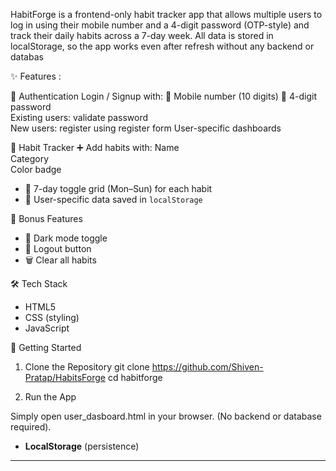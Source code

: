 HabitForge is a frontend-only habit tracker app that allows multiple users to log in using their mobile number and a 4-digit password (OTP-style) and track their daily habits across a 7-day week.
All data is stored in localStorage, so the app works even after refresh without any backend or databas

✨ Features : 

🔐 Authentication
 Login / Signup with:
  📱 Mobile number (10 digits)
  🔑 4-digit password  
  Existing users: validate password  
  New users: register using register form 
  User-specific dashboards  

🧘 Habit Tracker
 ➕ Add habits with:
   Name  
   Category  
   Color badge  
- 📅 7-day toggle grid (Mon–Sun) for each habit  
- 💾 User-specific data saved in `localStorage`  

🧪 Bonus Features
- 🌙 Dark mode toggle  
- 🚪 Logout button  
- 🗑️ Clear all habits  


🛠️ Tech Stack
- HTML5
- CSS (styling)  
- JavaScript


🚀 Getting Started
1. Clone the Repository
git clone https://github.com/Shiven-Pratap/HabitsForge
cd habitforge

2. Run the App

Simply open user_dasboard.html in your browser.
(No backend or database required).
- **LocalStorage** (persistence)  

---
